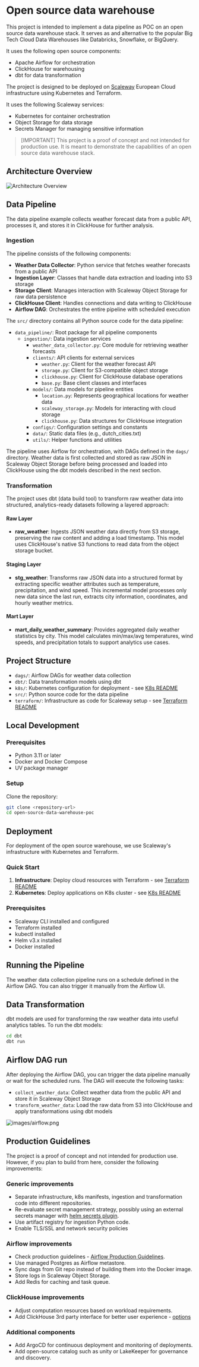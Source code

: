 # Open source data warehouse

This project is intended to implement a data pipeline as POC on an open source data warehouse stack. 
It serves as and alternative to the popular Big Tech Cloud Data Warehouses like Databricks, Snowflake, or BigQuery.

It uses the following open source components:

- Apache Airflow for orchestration
- ClickHouse for warehousing 
- dbt for data transformation

The project is designed to be deployed on [Scaleway](https://www.scaleway.com/en/) European Cloud infrastructure using Kubernetes and Terraform.

It uses the following Scaleway services:
- Kubernetes for container orchestration
- Object Storage for data storage
- Secrets Manager for managing sensitive information

> [IMPORTANT]  This project is a proof of concept and not intended for production use. It is meant to demonstrate the capabilities of an open source data warehouse stack.

## Architecture Overview

![Architecture Overview](images/architecture.png)

## Data Pipeline
The data pipeline example collects weather forecast data from a public API, processes it, and stores it in ClickHouse for further analysis. 

### Ingestion
The pipeline consists of the following components:
- **Weather Data Collector**: Python service that fetches weather forecasts from a public API
- **Ingestion Layer**: Classes that handle data extraction and loading into S3 storage
- **Storage Client**: Manages interaction with Scaleway Object Storage for raw data persistence
- **ClickHouse Client**: Handles connections and data writing to ClickHouse
- **Airflow DAG**: Orchestrates the entire pipeline with scheduled execution

The `src/` directory contains all Python source code for the data pipeline:

- `data_pipeline/`: Root package for all pipeline components
  - `ingestion/`: Data ingestion services
    - `weather_data_collector.py`: Core module for retrieving weather forecasts
    - `clients/`: API clients for external services
      - `weather.py`: Client for the weather forecast API
      - `storage.py`: Client for S3-compatible object storage
      - `clickhouse.py`: Client for ClickHouse database operations
      - `base.py`: Base client classes and interfaces
    - `models/`: Data models for pipeline entities
      - `location.py`: Represents geographical locations for weather data
      - `scaleway_storage.py`: Models for interacting with cloud storage
      - `clickhouse.py`: Data structures for ClickHouse integration
    - `configs/`: Configuration settings and constants
    - `data/`: Static data files (e.g., dutch_cities.txt)
    - `utils/`: Helper functions and utilities

The pipeline uses Airflow for orchestration, with DAGs defined in the `dags/` directory. Weather data is first collected and stored as raw JSON in Scaleway Object Storage before being processed and loaded into ClickHouse using the dbt models described in the next section.

### Transformation
The project uses dbt (data build tool) to transform raw weather data into structured, analytics-ready datasets following a layered approach:

#### Raw Layer
- **raw_weather**: Ingests JSON weather data directly from S3 storage, preserving the raw content and adding a load timestamp. This model uses ClickHouse's native S3 functions to read data from the object storage bucket.

#### Staging Layer
- **stg_weather**: Transforms raw JSON data into a structured format by extracting specific weather attributes such as temperature, precipitation, and wind speed. This incremental model processes only new data since the last run, extracts city information, coordinates, and hourly weather metrics.

#### Mart Layer
- **mart_daily_weather_summary**: Provides aggregated daily weather statistics by city. This model calculates min/max/avg temperatures, wind speeds, and precipitation totals to support analytics use cases.

## Project Structure

- `dags/`: Airflow DAGs for weather data collection
- `dbt/`: Data transformation models using dbt
- `k8s/`: Kubernetes configuration for deployment - see [K8s README](k8s/README.md)
- `src/`: Python source code for the data pipeline
- `terraform/`: Infrastructure as code for Scaleway setup - see [Terraform README](terraform/README.md)

## Local Development

### Prerequisites

- Python 3.11 or later
- Docker and Docker Compose
- UV package manager

### Setup

Clone the repository:

```bash
git clone <repository-url>
cd open-source-data-warehouse-poc
```

## Deployment 

For deployment of the open source warehouse, we use Scaleway's infrastructure with Kubernetes and Terraform.

### Quick Start

1. **Infrastructure**: Deploy cloud resources with Terraform - see [Terraform README](terraform/README.md)
2. **Kubernetes**: Deploy applications on K8s cluster - see [K8s README](k8s/README.md)

### Prerequisites

- Scaleway CLI installed and configured
- Terraform installed
- kubectl installed
- Helm v3.x installed
- Docker installed

## Running the Pipeline

The weather data collection pipeline runs on a schedule defined in the Airflow DAG. You can also trigger it manually from the Airflow UI.

## Data Transformation

dbt models are used for transforming the raw weather data into useful analytics tables. To run the dbt models:

```bash
cd dbt
dbt run
```

## Airflow DAG run
After deploying the Airflow DAG, you can trigger the data pipeline manually or wait for the scheduled runs. 
The DAG will execute the following tasks:
- `collect_weather_data`: Collect weather data from the public API and store it in Scaleway Object Storage
- `transform_weather_data`: Load the raw data from S3 into ClickHouse and apply transformations using dbt models

![images/airflow.png](images/airflow.png)



## Production Guidelines
The project is a proof of concept and not intended for production use. However, if you plan to build from here, consider the following improvements:

### Generic improvements
- Separate infrastructure, k8s manifests, ingestion and transformation code into different repositories.
- Re-evaluate secret management strategy, possibly using an external secrets manager with [helm secrets plugin](https://github.com/jkroepke/helm-secrets).
- Use artifact registry for ingestion Python code.
- Enable TLS/SSL and network security policies

### Airflow improvements
- Check production guidelines - [Airflow Production Guidelines](https://airflow.apache.org/docs/helm-chart/stable/production-guide.html).
- Use managed Postgres as Airflow metastore.
- Sync dags from Git repo instead of building them into the Docker image.
- Store logs in Scaleway Object Storage.
- Add Redis for caching and task queue.

### ClickHouse improvements
- Adjust computation resources based on workload requirements.
- Add ClickHouse 3rd party interface for better user experience - [options](https://clickhouse.com/docs/interfaces/third-party)

### Additional components
- Add ArgoCD for continuous deployment and monitoring of deployments.
- Add open-source catalog such as unity or LakeKeeper for governance and discovery.